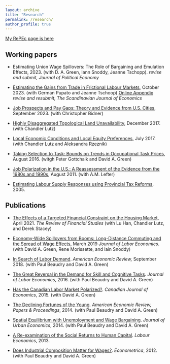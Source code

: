 ```yaml
---
layout: archive
title: "Research"
permalink: /research/
author_profile: true
---
```


[My RePEc page is here](https://ideas.repec.org/f/psa1145.html)

## Working papers

- Estimating Union Wage Spillovers: The Role of Bargaining and Emulation Effects, 2023. (with D. A. Green, Iann Snoddy, Jeanne Tschopp).  *revise and submit, Journal of Political Economy*

- [Estimating the Gains from Trade in Frictional Labour Markets](http://ben-sand.github.io/files/PTS-V25_JEEA.pdf), October 2023. (with German Pupato and Jeanne Tschoop) [Online Appendix](http://ben-sand.github.io/files/PTS-V25_JEEA_Appendix.pdf) *revise and resubmit, The Scandinavian Journal of Economics*

- [Job Prospects and Pay Gaps: Theory and Evidence from U.S. Cities](http://ben-sand.github.io/files/BidnerSand_Mar17.pdf), September 2023. (with Christopher Bidner)

- [Highly Disaggregated Topological Land Unavailability](https://chandlerlutz.github.io/pdf/land-unavailability.pdf), December 2017. (with Chandler Lutz)

- [Local Economic Conditions and Local Equity Preferences](https://papers.ssrn.com/sol3/papers.cfm?abstract_id=2912419), July 2017. (with Chandler Lutz and Aleksandra Rzeznik)

- [Taking Selection to Task: Bounds on Trends in Occupational Task Prices](http://dept.econ.yorku.ca/~bmsand/TPT_v10.pdf),  August 2016. (witgh Peter Gottchalk and David A. Green)

- [Job Polarization in the U.S.: A Reassessment of the Evidence from the 1980s and 1990s](http://ideas.repec.org/p/usg/econwp/201103.html), August 2011. (with A.M. Lefter)

- [Estimating Labour Supply Responses using Provincial Tax Reforms](http://ben-sand.github.io/files/ProvincialTaxReforms-Sand.pdf), 2005.

## Publications

- [The Effects of a Targeted Financial Constraint on the Housing Market](https://academic.oup.com/rfs/article/34/8/3742/6239712), April 2021. *The Review of Financial Studies* (with Lu Han, Chandler Lutz, and Derek Stacey)

- [Economy-Wide Spillovers from Booms: Long-Distance Commuting and the Spread of Wage Effects](https://www.journals.uchicago.edu/doi/abs/10.1086/703362), March 2019 *Journal of Labor Economics*. (with David A. Green, Rene Morissette, and Iain Snoddy)

- [In Search of Labor Demand](https://www.aeaweb.org/articles?id=10.1257/aer.20141374&&from=f). *American Economic Review,* September 2018. (with Paul Beaudry and David A. Green)

- [The Great Reversal in the Demand for Skill and Cognitive Tasks](http://www.journals.uchicago.edu/doi/10.1086/682347). *Journal of Labor Economics*, 2016.  (with Paul Beaudry and David A. Green)

- [Has the Canadian Labor Market Polarized?](http://onlinelibrary.wiley.com/doi/10.1111/caje.12145/abstract). *Canadian Journal of Economics*, 2015. (with David A. Green)

- [The Declining Fortunes of the Young](https://www.aeaweb.org/articles.php?doi=10.1257/aer.104.5.381). *American Economic Review, Papers & Proceedings*, 2014. (with Paul Beaudry and David A. Green)

- [Spatial Equilibrium with Unemployment and Wage Bargaining](http://www.sciencedirect.com/science/article/pii/S0094119013000788). *Journal of Urban Economics*, 2014. (with Paul Beaudry and David A. Green)

- [A Re-examination of the Social Returns to Human Capital](http://www.sciencedirect.com/science/article/pii/S0927537113000791). *Labour Economics*, 2013. 

- [Does Industrial Composition Matter for Wages?](http://onlinelibrary.wiley.com/doi/10.3982/ECTA8659/abstract). *Econometrica*, 2012. (with Paul Beaudry and David A. Green)

